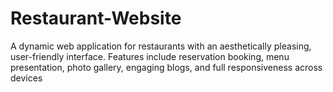 # Restaurant-Website
A dynamic web application for restaurants with an aesthetically pleasing, user-friendly interface. Features include reservation booking, menu presentation, photo gallery, engaging blogs, and full responsiveness across devices
